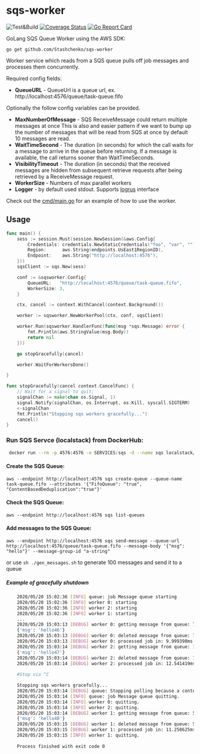 # sqs-worker

![Test&Build](https://github.com/Stashchenko/sqs-worker/workflows/test%20and%20build/badge.svg)
[![Coverage Status](https://coveralls.io/repos/github/Stashchenko/sqs-worker/badge.svg?branch=master)](https://coveralls.io/github/Stashchenko/sqs-worker?branch=master)
[![Go Report Card](https://goreportcard.com/badge/github.com/Stashchenko/sqs-worker)](https://goreportcard.com/report/github.com/Stashchenko/sqs-worker)

GoLang SQS Queue Worker using the AWS SDK:

`go get github.com/Stashchenko/sqs-worker`

Worker service which reads from a SQS queue pulls off job messages and processes them concurrently.


Required config fields:

- **QueueURL**          - QueueUrl is a queue url, ex. http://localhost:4576/queue/task-queue.fifo 	

Optionally the follow config variables can be provided.

- **MaxNumberOfMessage** - SQS ReceiveMessage could return multiple messages at once This is also and easier pattern if we want to bump up the number of messages that will be read from SQS at once by default 10 messages are read.
- **WaitTimeSecond**     - The duration (in seconds) for which the call waits for a message to arrive in the queue before returning. If a message is available, the call returns sooner than WaitTimeSeconds.
- **VisibilityTimeout**  - The duration (in seconds) that the received messages are hidden from subsequent retrieve requests after being retrieved by a ReceiveMessage request.
- **WorkerSize**         - Numbers of max parallel workers
- **Logger**             - by default used stdout. Supports [logrus](https://github.com/sirupsen/logrus) interface  


Check out the [cmd/main.go](cmd/main.go) for an example of how to use the worker.

## Usage
```go
func main() {
	sess := session.Must(session.NewSession(&aws.Config{
		Credentials: credentials.NewStaticCredentials("foo", "var", ""),
		Region:      aws.String(endpoints.UsEast1RegionID),
		Endpoint:    aws.String("http://localhost:4576"),
	}))
	sqsClient := sqs.New(sess)

	conf := &sqsworker.Config{
		QueueURL:   "http://localhost:4576/queue/task-queue.fifo",
		WorkerSize: 3,
	}

	ctx, cancel := context.WithCancel(context.Background())

	worker := sqsworker.NewWorkerPool(ctx, conf, sqsClient)

	worker.Run(sqsworker.HandlerFunc(func(msg *sqs.Message) error {
		fmt.Println(aws.StringValue(msg.Body))
		return nil
	}))

	go stopGracefully(cancel)

	worker.WaitForWorkersDone()

}

func stopGracefully(cancel context.CancelFunc) {
	// Wait for a signal to quit:
	signalChan := make(chan os.Signal, 1)
	signal.Notify(signalChan, os.Interrupt, os.Kill, syscall.SIGTERM)
	<-signalChan
	fmt.Println("Stopping sqs workers gracefully...")
	cancel()
}
```

### Run SQS Servce (localstack) from DockerHub:
```sh
 docker run --rm -p 4576:4576 -e SERVICES:sqs -d --name sqs localstack/localstack
```
#### Create the SQS Queue:

`aws --endpoint http://localhost:4576 sqs create-queue --queue-name task-queue.fifo --attributes '{"FifoQueue": "true", "ContentBasedDeduplication":"true"}'`

#### Check the SQS Queue:

`aws --endpoint http://localhost:4576 sqs list-queues`

#### Add messages to the SQS Queue:

`aws --endpoint http://localhost:4576 sqs send-message --queue-url http://localhost:4576/queue/task-queue.fifo --message-body '{"msg": "hello"}' --message-group-id "a-string"`

or use `sh ./gen_messages.sh` to generate 100 messages and send it to a queue


##### Example of gracefully shutdown

```bash
    2020/05/20 15:02:36 [INFO] queue: job Message queue starting
    2020/05/20 15:02:36 [INFO] worker 0: starting
    2020/05/20 15:02:36 [INFO] worker 2: starting
    2020/05/20 15:02:36 [INFO] worker 1: starting
    ...    
    2020/05/20 15:03:13 [DEBUG] worker 0: getting message from queue: 7a29e48e-cf9e-4e6b-a9aa-f31e6600f5e0
    {'msg': 'hello46'}
    2020/05/20 15:03:13 [DEBUG] worker 0: deleted message from queue: 7a29e48e-cf9e-4e6b-a9aa-f31e6600f5e0
    2020/05/20 15:03:13 [DEBUG] worker 0: processed job in: 9.999398ms
    2020/05/20 15:03:14 [DEBUG] worker 2: getting message from queue: 16d0df57-4a77-4a88-b83a-8f5eee2c4312
    {'msg': 'hello47'}
    2020/05/20 15:03:14 [DEBUG] worker 2: deleted message from queue: 16d0df57-4a77-4a88-b83a-8f5eee2c4312
    2020/05/20 15:03:14 [DEBUG] worker 2: processed job in: 12.541419ms
    
    #Stop via ^C

    Stopping sqs workers gracefully...
    2020/05/20 15:03:14 [DEBUG] queue: Stopping polling because a context kill signal was sent
    2020/05/20 15:03:14 [INFO] queue: job Message queue quitting.
    2020/05/20 15:03:14 [INFO] worker 0: quitting.
    2020/05/20 15:03:14 [INFO] worker 2: quitting.
    2020/05/20 15:03:14 [DEBUG] worker 1: getting message from queue: 5b1a52b0-34b6-4b63-9eb5-96d70db355c0
    {'msg': 'hello48'}
    2020/05/20 15:03:15 [DEBUG] worker 1: deleted message from queue: 5b1a52b0-34b6-4b63-9eb5-96d70db355c0
    2020/05/20 15:03:15 [DEBUG] worker 1: processed job in: 11.258625ms
    2020/05/20 15:03:15 [INFO] worker 1: quitting.
    
    Process finished with exit code 0
``` 
